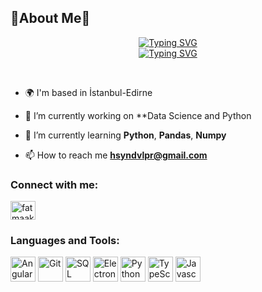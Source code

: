 ## 🌟About Me🌟

<!-- About Me -->

<p align="center"> 
    <a href="https://git.io/typing-svg">
        <img src="https://readme-typing-svg.demolab.com?font=Kaushan Script&size=22&pause=1000&color=ADD8E6&center=true&vCenter=true&repeat=false&width=435&lines=Hi!+I'm+Hüseyin+Yalçın" alt="Typing SVG" />
        </a>
    <br>
    <a href="https://git.io/typing-svg">
        <img src="https://readme-typing-svg.demolab.com?font=Kaushan Script&size=22&pause=1000&color=ADD8E6&center=true&vCenter=true&width=435&lines=FullStack+Developer;FullStack+Developer" alt="Typing SVG" />
        </a>
</p>
<br>

- 🌍 I'm based in İstanbul-Edirne

- 🔭 I’m currently working on **Data Science and Python

- 🌱 I’m currently learning **Python**, **Pandas**, **Numpy**

- 📫 How to reach me **hsyndvlpr@gmail.com**

<h3 align="left">Connect with me:</h3>
<p align="left">
<a href="www.linkedin.com/in/hsynylcn22" target="blank"><img align="center" src="https://raw.githubusercontent.com/rahuldkjain/github-profile-readme-generator/master/src/images/icons/Social/linked-in-alt.svg" alt="fatmaakpunar" height="30" width="40" /></a>

</p>

<h3 align="left">Languages and Tools:</h3>
 <p align="left">
      <a  rel="noreferrer">
        <img
          src="http://admin.tarihiyazilar.com/img/MezarFotograf/abd11c39a776697800a19c72300f0f79d2475e71352c1227b16d8db762052edb.svg"
          alt="Angular"
          width="40"
          height="40"
        />
      </a>
      <a  rel="noreferrer">
        <img
          src="http://admin.tarihiyazilar.com/img/MezarFotograf/ed91d0c7fab9e6f72da15091c876d6087cdfd2258bb6c74ae993bf72be6d450d.svg"
          alt="Git"
          width="40"
          height="40"
        />
      </a>
      <a rel="noreferrer">
        <img
          src="http://admin.tarihiyazilar.com/img/MezarFotograf/7b5da13473064530b384489b1cb5c49bad4b70548ac19837320f6df814194f25.svg"
          alt="SQL"
          width="40"
          height="40"
        />
      </a>
      <a rel="noreferrer">
        <img
          src="http://admin.tarihiyazilar.com/img/MezarFotograf/a56d89743db9490254647df753ecd11c3863cb7922ee5e65dfc83b8d4d98bd9a.svg"
          alt="Electron"
          width="40"
          height="40"
        />
      </a>
      <a rel="noreferrer">
        <img
          src="http://admin.tarihiyazilar.com/img/MezarFotograf/9b44394c57cebd6b1bfca9edca39dc1a030d724d1baf4d302bd0789f5b5947cd.svg"
          alt="Python"
          width="40"
          height="40"
        />
      </a>
      <a rel="noreferrer">
        <img
          src="http://admin.tarihiyazilar.com/img/MezarFotograf/f1949746670f495b155858d8f656c8851f6a9b288d2019c7347d1969ee8130c3.svg"
          alt="TypeScript"
          width="40"
          height="40"
        />
      </a>
      <a rel="noreferrer">
        <img
          src="http://admin.tarihiyazilar.com/img/MezarFotograf/522aa1a379a2c4bcaa70cdcf1db93a06fbc2a7408c2ca6ae002f25a56ec8c9a5.svg"
          alt="Javascript"
          width="40"
          height="40"
        />
      </a>
    </p>
